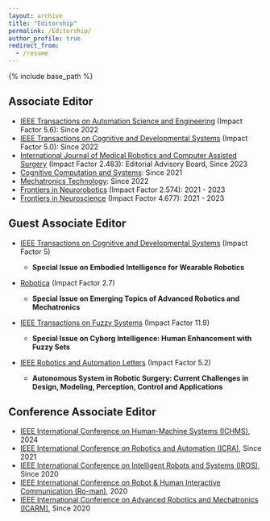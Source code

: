 ```yaml
---
layout: archive
title: "Editorship"
permalink: /Editorship/
author_profile: true
redirect_from:
  - /resume
---
```


{% include base_path %}

## Associate Editor

- [IEEE Transactions on Automation Science and Engineering](https://ieeexplore.ieee.org/xpl/RecentIssue.jsp?punumber=8856) (Impact Factor 5.6): Since 2022
- [IEEE Transactions on Cognitive and Developmental Systems](https://ieeexplore.ieee.org/xpl/RecentIssue.jsp?punumber=7274989) (Impact Factor 5.0): Since 2022
- [International Journal of Medical Robotics and Computer Assisted Surgery](https://onlinelibrary.wiley.com/journal/1478596x) (Impact Factor 2.483): Editorial Advisory Board, Since 2023
- [Cognitive Computation and Systems](https://ietresearch.onlinelibrary.wiley.com/journal/25177567): Since 2021
- [Mechatronics Technology](https://www.elspub.com/journals/mechatronics-technology/about/): Since 2022
- [Frontiers in Neurorobotics](https://www.frontiersin.org/journals/neurorobotics) (Impact Factor 2.574): 2021 - 2023
- [Frontiers in Neuroscience](https://www.frontiersin.org/journals/neuroscience) (Impact Factor 4.677): 2021 - 2023

## Guest Associate Editor

- [IEEE Transactions on Cognitive and Developmental Systems](https://ieeexplore.ieee.org/xpl/RecentIssue.jsp?punumber=7274989) (Impact Factor 5)
  - **Special Issue on Embodied Intelligence for Wearable Robotics**

- [Robotica](https://www.cambridge.org/core/journals/robotica) (Impact Factor 2.7)
  - **Special Issue on Emerging Topics of Advanced Robotics and Mechatronics**

- [IEEE Transactions on Fuzzy Systems](https://ieeexplore.ieee.org/xpl/RecentIssue.jsp?punumber=91) (Impact Factor 11.9)
  - **Special Issue on Cyborg Intelligence: Human Enhancement with Fuzzy Sets**

- [IEEE Robotics and Automation Letters](https://ieeexplore.ieee.org/xpl/RecentIssue.jsp?punumber=7083369) (Impact Factor 5.2)
  - **Autonomous System in Robotic Surgery: Current Challenges in Design, Modeling, Perception, Control and Applications**

## Conference Associate Editor

- [IEEE International Conference on Human-Machine Systems (ICHMS)](https://ichms.blog.torontomu.ca/), 2024
- [IEEE International Conference on Robotics and Automation (ICRA)](https://www.ieee-ras.org/conferences-workshops/fully-sponsored/icra), Since 2021
- [IEEE International Conference on Intelligent Robots and Systems (IROS)](https://www.ieee-ras.org/conferences-workshops/financially-co-sponsored/iros), Since 2020
- [IEEE International Conference on Robot & Human Interactive Communication (Ro-man)](https://www.ieee-ras.org/conferences-workshops/financially-co-sponsored/ro-man), 2020
- [IEEE International Conference on Advanced Robotics and Mechatronics (ICARM)](https://www.ieee-ras.org/conferences-workshops/technically-co-sponsored/icarm), Since 2020

